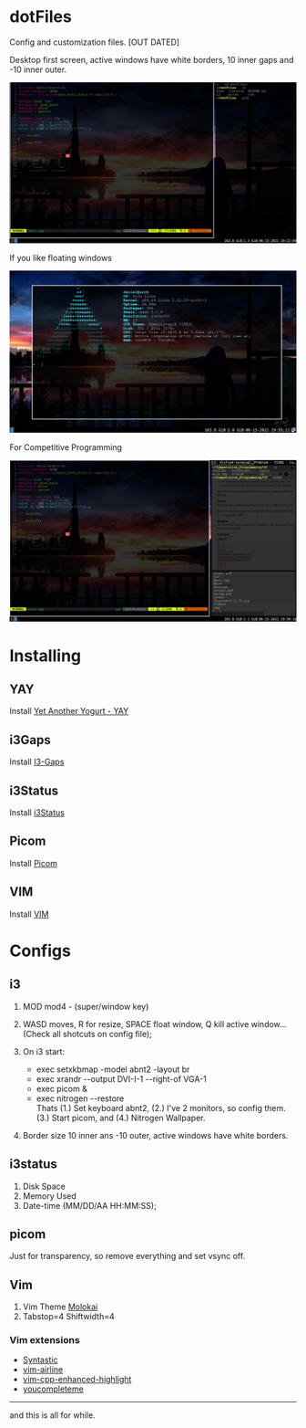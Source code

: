 # dotFiles
Config and customization files.
[OUT DATED]


Desktop first screen, active windows have white borders, 10 inner gaps and -10 inner outer.

![plot](./Desktop.png)

If you like floating windows

![plot](./Desktop2.png)

For Competitive Programming

![plot](./Desktop3.png)

# Installing

## YAY

Install [Yet Another Yogurt - YAY](https://github.com/Jguer/yay)

## i3Gaps

Install [I3-Gaps](https://archlinux.org/packages/community/x86_64/i3-gaps/)

## i3Status

Install [i3Status](https://archlinux.org/packages/community/x86_64/i3status/)

## Picom

Install [Picom](https://archlinux.org/packages/?name=picom)

## VIM
Install [VIM](https://archlinux.org/packages/?name=vim)


# Configs

## i3
    
1. MOD mod4 - (super/window key)

2. WASD moves, R for resize, SPACE float window, Q kill active window...(Check all shotcuts on config file);

3. On i3 start: 
    * exec setxkbmap -model abnt2 -layout br
    * exec xrandr --output DVI-I-1 --right-of VGA-1
    * exec picom &
    * exec nitrogen --restore
    <br>Thats (1.) Set keyboard abnt2, (2.) I've 2 monitors, so config them. (3.) Start picom, and (4.) Nitrogen Wallpaper.
    
4. Border size 10 inner ans -10 outer, active windows have white borders.

## i3status

1. Disk Space
2. Memory Used
3. Date-time (MM/DD/AA HH:MM:SS);

## picom

Just for transparency, so remove everything and set vsync off.

## Vim

1. Vim Theme [Molokai](https://github.com/sickill/vim-monokai)
2. Tabstop=4 Shiftwidth=4

### Vim extensions
* [Syntastic](https://vimawesome.com/plugin/syntastic)
* [vim-airline](https://vimawesome.com/plugin/vim-airline-superman)
* [vim-cpp-enhanced-highlight](https://vimawesome.com/plugin/vim-cpp-enhanced-highlight)
* [youcompleteme](https://vimawesome.com/plugin/youcompleteme)

<hr>

and this is all for while.
